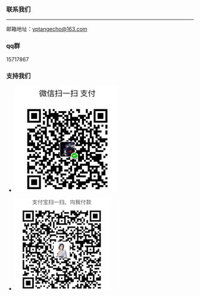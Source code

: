 ### 联系我们 ###
------------
邮箱地址：yptangecho@163.com

### qq群
15717867

### 支持我们
* ![weixin_pay.jpg](./statics/weixin_pay.jpg)

* ![ali_pay.jpg](./statics/ali_pay.jpg)
